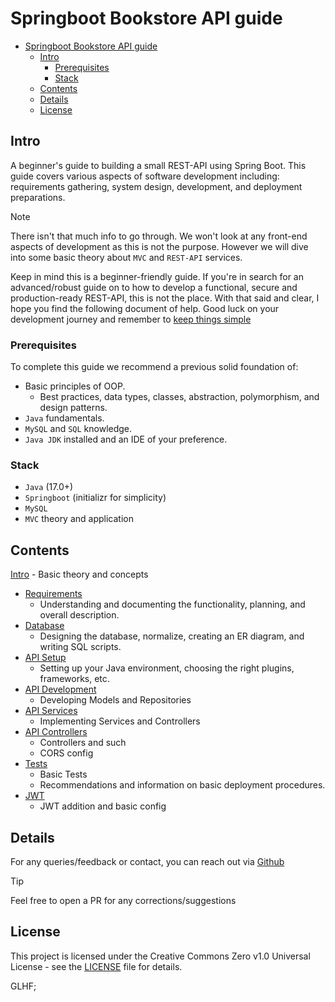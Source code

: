 # Springboot Bookstore API guide

<!--toc:start-->

- [Springboot Bookstore API guide](#springboot-bookstore-api-guide)
  - [Intro](#intro)
    - [Prerequisites](#prerequisites)
    - [Stack](#stack)
  - [Contents](#contents)
  - [Details](#details)
  - [License](#license)

<!--toc:end-->

## Intro

A beginner's guide to building a small REST-API using Spring Boot.
This guide covers various aspects of software development including:
requirements gathering, system design, development, and deployment preparations.

> [!NOTE]
> There isn't that much info to go through.
> We won't look at any front-end aspects of development as this is not the purpose.
> However we will dive into some basic theory about `MVC` and `REST-API` services.

Keep in mind this is a beginner-friendly guide.
If you're in search for an advanced/robust guide on to how to develop a functional,
secure and production-ready REST-API, this is not the place.
With that said and clear, I hope you find the following document of help.
Good luck on your development journey and remember to
[keep things simple](https://www.freecodecamp.org/news/keep-it-simple-stupid-how-to-use-the-kiss-principle-in-design/)

### Prerequisites

To complete this guide we recommend a previous solid foundation of:

- Basic principles of OOP.
  - Best practices, data types, classes, abstraction, polymorphism, and design patterns.
- `Java` fundamentals.
- `MySQL` and `SQL` knowledge.
- `Java JDK` installed and an IDE of your preference.

### Stack

- `Java` (17.0+)
- `Springboot` (initializr for simplicity)
- `MySQL`
- `MVC` theory and application

## Contents

[Intro](./Intro.md) - Basic theory and concepts

- [Requirements](./Part1.md)
  - Understanding and documenting the functionality, planning, and overall description.
- [Database](./Part2.md)
  - Designing the database, normalize, creating an ER diagram, and writing SQL scripts.
- [API Setup](./Part3.md)
  - Setting up your Java environment, choosing the right plugins, frameworks, etc.
- [API Development](./Part4.md)
  - Developing Models and Repositories
- [API Services](./Part5.md)
  - Implementing Services and Controllers
- [API Controllers](./Part6.md)
  - Controllers and such
  - CORS config
- [Tests](./Part7.md)
  - Basic Tests
  - Recommendations and information on basic deployment procedures.
- [JWT](./Part8.md)
  - JWT addition and basic config

## Details

For any queries/feedback or contact, you can reach out via [Github](https://github.com/KeaCluster)

> [!TIP]
> Feel free to open a PR for any corrections/suggestions

## License

This project is licensed under the Creative Commons Zero v1.0 Universal License - see the [LICENSE](LICENSE) file for details.

GLHF;

